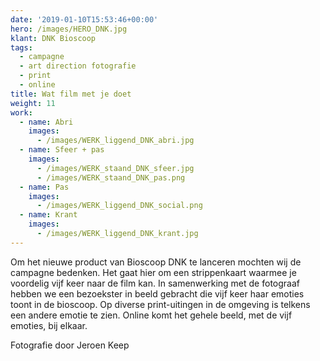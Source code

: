 ```yaml
---
date: '2019-01-10T15:53:46+00:00'
hero: /images/HERO_DNK.jpg
klant: DNK Bioscoop
tags:
  - campagne
  - art direction fotografie
  - print
  - online
title: Wat film met je doet
weight: 11
work:
  - name: Abri
    images:
      - /images/WERK_liggend_DNK_abri.jpg
  - name: Sfeer + pas
    images:
      - /images/WERK_staand_DNK_sfeer.jpg
      - /images/WERK_staand_DNK_pas.png
  - name: Pas
    images:
      - /images/WERK_liggend_DNK_social.png
  - name: Krant
    images:
      - /images/WERK_liggend_DNK_krant.jpg
---
```

Om het nieuwe product van Bioscoop DNK te lanceren mochten wij de campagne bedenken. Het gaat hier om een strippenkaart waarmee je voordelig vijf keer naar de film kan. In samenwerking met de fotograaf hebben we een bezoekster in beeld gebracht die vijf keer haar emoties toont in de bioscoop. Op diverse print-uitingen in de omgeving is telkens een andere emotie te zien. Online komt het gehele beeld, met de vijf emoties, bij elkaar.

Fotografie door Jeroen Keep